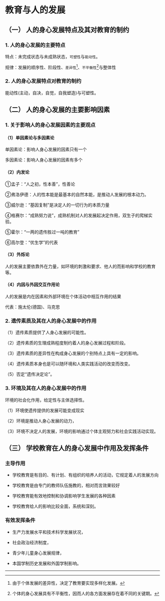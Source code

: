 # 教育与人的发展



## （一） 人的身心发展特点及其对教育的制约



### 1. 人的身心发展的主要特点



特点：未完成状态与未成熟状态，`可塑性`与`能动性`。



规律：发展的顺序性、阶段性、`差异性`[^1]、`不平衡性`[^2]与整体性



### 2. 人的身心发展特点对教育的制约



能动性(主动，自决，自觉，自我塑造)与可塑性。



## （二） 人的身心发展的主要影响因素



### 1. 关于影响人的身心发展因素的主要观点



#### （1）单因素论与多因素论



单因素论：影响人身心发展的因素只有一个



多因素论：影响人身心发展的因素有多个



#### （2）内发论



①孟子：“人之初，性本善”，性善论



②弗洛伊德：人的性本能是最基本的自然本能，是推动人发展的根本动力。



③威尔逊：“基因复制”是决定人的一切行为的本质力量



④格赛尔：“成熟努力说”，成熟机制对人的发展起决定作用，双生子的爬梯实验。



⑤霍尔：“一两的遗传胜过一吨的教育”



⑥高尔登：“优生学”的代表



#### （3）外烁论



人的发展主要依靠外在力量，如环境的刺激和要求、他人的而影响和学校的教育等。



#### （4）内因与外因交互作用论



人的发展是内在因素和外部环境在个体活动中相互作用的结果



代表：施太伦(德国)、马克思



### 2. 遗传素质及其在人的身心发展中的作用



（1）遗传素质提供了人身心发展的可能性。



（2）遗传素质的生理成熟程度制约着人的身心发展过程和阶段。



（3）遗传素质的差异性在构成身心发展的个别特点上具有一定的影响。



（4）遗传素质本身也是可以随环境和人类实践活动的改变而改变。



（5）否定“遗传决定论”。



### 3. 环境及其在人的身心发展中的作用



环境的社会化作用，给定性与主体选择性。



（1）环境使遗传提供的发展可能变成现实



（2）环境是推动人身心发展的动力，



（3）环境不决定人的发展，环境的影响通过个体主观努力和社会实践活动实现。



## （三） 学校教育在人的身心发展中作用及发挥条件



### 主导作用



- 学校教育是有目的、有计划、有组织的培养人的活动，它规定着人的发展方向

- 学校教育是由专门的教师队伍施教的，相对而言效果较好

- 学校教育能有效地控制和协调影响学生发展的各种因素

- 学校教育给人的影响比较全面，系统和深刻。



### 有效发挥条件



- 生产力发展水平和技术科学发展状况，

- 社会政治经济制度，

- 青少年儿童身心发展规律，

- 本国学制历史发展和外国学制影响。

------



[^1]:由于个体发展的差异性，决定了教育要实现多样化发展。
[^2]:个体的身心发展具有不平衡性，因而人的各方面发展存在着不同的关键期。